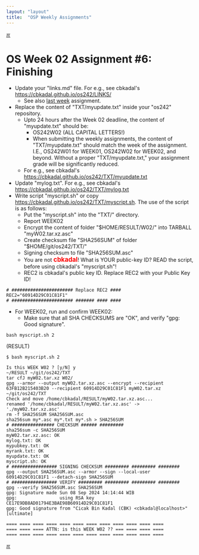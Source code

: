```yaml
---
layout: "layout"
title:  "OSP Weekly Assignments"
---
```


[&#x213C;](#idxXXX)<br id="idx000">
# OS Week 02 Assignment #6: Finishing

* Update your "links.md" file. For e.g., see cbkadal's <br>
  <https://cbkadal.github.io/os242/LINKS/>
  * See also [last week](W01-03.md) assignment.
* Replace the content of "TXT/myupdate.txt" inside your "os242" repository.
  * Upto 24 hours after the Week 02 deadline, the content of "myupdate.txt" should be:
    * OS242W02 (ALL CAPITAL LETTERS!)
    * When submitting the weekly assignments, the content of "TXT/myupdate.txt" should match
      the week of the assignment. I.E., OS242W01 for WEEK01, OS242W02 for WEEK02, and beyond.
      Without a proper "TXT/myupdate.txt," your assignment grade will be significantly reduced.
  * For e.g., see cbkadal's <https://cbkadal.github.io/os242/TXT/myupdate.txt>
* Update "mylog.txt". For e.g., see cbkadal's <br>
  <https://cbkadal.github.io/os242/TXT/mylog.txt>
* Write script "myscript.sh" or copy <https://cbkadal.github.io/os242/TXT/myscript.sh>.
  The use of the script is as follows:
  * Put the "myscript.sh" into the "TXT/" directory.
  * Report WEEK02
  * Encrypt the content of folder "$HOME/RESULT/W02/" into TARBALL "myW02.tar.xz.asc"
  * Create checksum file "SHA256SUM" of folder "$HOME/git/os242/TXT/"
  * Signing checksum to file "SHA256SUM.asc"
  * You are not <span style="color:red; font-weight:bold; font-size:larger;">cbkadal</span>!
    What is YOUR public-key ID? READ the script, before using cbkadal's "myscript.sh"!
  * REC2 is cbkadal's public key ID.  Replace REC2 with your Public Key ID!

```
# ####################### Replace REC2 ####
REC2="60914D29C01C81F1"
# ####################### ####### #### ####

```

* For WEEK02, run and confirm WEEK02:
  * Make sure that all SHA CHECKSUMS are "OK", and verify "gpg: Good signature".


```
bash myscript.sh 2

```

(RESULT)
```
$ bash myscript.sh 2

Is this WEEK W02 ? [y/N] y
~/RESULT ~/git/os242/TXT
tar cfJ myW02.tar.xz W02/
gpg --armor --output myW02.tar.xz.asc --encrypt --recipient 63FB12B215403B20 --recipient 60914D29C01C81F1 myW02.tar.xz
~/git/os242/TXT
Check and move /home/cbkadal/RESULT/myW02.tar.xz.asc...
renamed '/home/cbkadal/RESULT/myW02.tar.xz.asc' -> './myW02.tar.xz.asc'
rm -f SHA256SUM SHA256SUM.asc
sha256sum my*.asc my*.txt my*.sh > SHA256SUM
# ################ CHECKSUM ###### #########
sha256sum -c SHA256SUM
myW02.tar.xz.asc: OK
mylog.txt: OK
mypubkey.txt: OK
myrank.txt: OK
myupdate.txt: OK
myscript.sh: OK
# ################# SIGNING CHECKSUM ######### ######### ########
gpg --output SHA256SUM.asc --armor --sign --local-user 60914D29C01C81F1 --detach-sign SHA256SUM
# ################# VERIFY ######### ######### ######### ########
gpg --verify SHA256SUM.asc SHA256SUM
gpg: Signature made Sun 08 Sep 2024 14:14:44 WIB
gpg:                using RSA key CE17E9DB8AD01794E3BAE98B60914D29C01C81F1
gpg: Good signature from "Cicak Bin Kadal (CBK) <cbkadal@localhost>" [ultimate]

==== ==== ==== ==== ==== ==== ==== ==== ==== ==== ==== ====
==== ==== ==== ATTN: is this WEEK W02 ?? === ==== ==== ====
==== ==== ==== ==== ==== ==== ==== ==== ==== ==== ==== ====

```


[&#x213C;](#)<br id="idxXXX">
